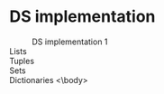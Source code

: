 # DS implementation
<html>
<body>
<dd>DS implementation 1
<dt>Lists
<br>
Tuples
<br>
Sets
<br>
Dictionaries
  <\body>
    

